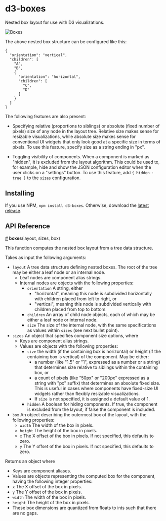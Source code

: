 # d3-boxes
Nested box layout for use with D3 visualizations.

![Boxes](http://curran.github.io/images/visEditor/boxes.png)

The above nested box structure can be configured like this:

```
{
  "orientation": "vertical",
  "children": [
    "A",
    "B",
    {
      "orientation": "horizontal",
      "children": [
        "C",
        "D"
      ]
    }
  ]
}
```

The following features are also present:

 * Specifying relative (proportions to siblings) or absolute (fixed number of
   pixels) size of any node in the layout tree. Relative size makes sense for
   resizable visualizations, while absolute size makes sense for conventional UI
   widgets that only look good at a specific size in terms of pixels. To use
   this feature, specify size as a string ending in "px".

 * Toggling visibility of components. When a component is marked as "hidden", it
   is excluded from the layout algorithm. This could be used to, for example,
   hide and show the JSON configuration editor when the user clicks on a
   "settings" button. To use this feature, add `{ hidden : true }` to the
   `sizes` configuration.

## Installing

If you use NPM, `npm install d3-boxes`. Otherwise, download the [latest release](https://github.com/d3/d3-boxes/releases/latest).

## API Reference

<a href="#boxes" name="boxes">#</a> <b>boxes</b>(layout, sizes, box)

This function computes the nested box layout from a tree data structure.

Takes as input the following arguments:

* `layout` A tree data structure defining nested boxes. The root
  of the tree may be either a leaf node or an internal node.
  * Leaf nodes are component alias strings.
  * Internal nodes are objects with the following properties:
    * `orientation` A string, either
      * "horizontal", meaning this node is subdivided horizontally
        with children placed from left to right, or
      * "vertical", meaning this node is subdivided vertically
        with children placed from top to bottom.
    * `children` An array of child node objects, each of which may be 
      either a leaf node or internal node.
    * `size` The size of the internal node, with the same specifications
      as values within `sizes` (see next bullet point).
* `sizes` An object that specifies component size options, where
  * Keys are component alias strings.
  * Values are objects with the following properties:
    * `size` the width (if the containing box is horizontal)
      or height (if the containing box is vertical) of the component.
      May be either:
      * a number (like "1.5" or "1", expressed as a number or a string) that 
      determines size relative to siblings within the containing box, or
      * a count of pixels (like "50px" or "200px" expressed as a string 
        with "px" suffix) that determines an absolute fixed size.
        This is useful in cases where components have fixed-size UI widgets 
        rather than flexibly resizable visualizations.
      * If `size` is not specified, it is assigned a default value of 1.
    * `hidden` A boolean for hiding components. If true, the component
      is excluded from the layout, if false the component is included.
* `box` An object describing the outermost box of the layout,
  with the following properties:
  * `width` The width of the box in pixels.
  * `height` The height of the box in pixels.
  * `x` The X offset of the box in pixels.
    If not specified, this defaults to zero.
  * `y` The Y offset of the box in pixels.
    If not specified, this defaults to zero.

Returns an object where

 * Keys are component aliases.
 * Values are objects representing the computed box for the component,
   having the following integer properties:
  * `x` The X offset of the box in pixels.
  * `y` The Y offset of the box in pixels.
  * `width` The width of the box in pixels.
  * `height` The height of the box in pixels.
  * These box dimensions are quantized from floats to ints such that there are no gaps.

